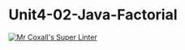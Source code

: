 # Unit4-02-Java-Factorial
[![Mr Coxall's Super Linter](https://github.com/ICS4U-Programming-NoahS/Unit4-02-Java-Factorial/workflows/Mr%20Coxall's%20Super%20Linter/badge.svg)](https://github.com/ICS4U-Programming-NoahS/Unit4-02-Java-Factorial/actions/)
